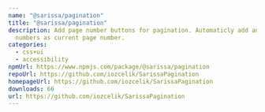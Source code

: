 ```yaml
---
name: "@sarissa/pagination"
title: "@sarissa/pagination"
description: Add page number buttons for pagination. Automaticly add and disable
  numbers as current page number.
categories:
  - css+ui
  - accessibility
npmUrl: https://www.npmjs.com/package/@sarissa/pagination
repoUrl: https://github.com/iozcelik/SarissaPagination
homepageUrl: https://github.com/iozcelik/SarissaPagination
downloads: 66
url: https://github.com/iozcelik/SarissaPagination
---
```

